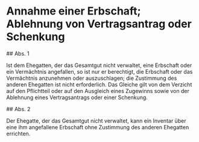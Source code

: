 # Annahme einer Erbschaft; Ablehnung von Vertragsantrag oder Schenkung



\#\# Abs. 1

 Ist dem Ehegatten, der das Gesamtgut nicht verwaltet, eine Erbschaft oder ein Vermächtnis angefallen, so ist nur er berechtigt, die Erbschaft oder das Vermächtnis anzunehmen oder auszuschlagen; die Zustimmung des anderen Ehegatten ist nicht erforderlich. Das Gleiche gilt von dem Verzicht auf den Pflichtteil oder auf den Ausgleich eines Zugewinns sowie von der Ablehnung eines Vertragsantrags oder einer Schenkung.

\#\# Abs. 2

 Der Ehegatte, der das Gesamtgut nicht verwaltet, kann ein Inventar über eine ihm angefallene Erbschaft ohne Zustimmung des anderen Ehegatten errichten. 

